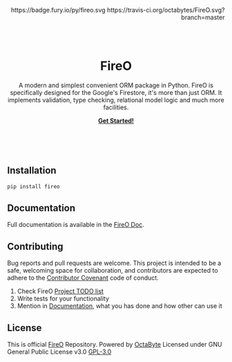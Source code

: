 <p align="right">
https://badge.fury.io/py/fireo.svg
https://travis-ci.org/octabytes/FireO.svg?branch=master
</p>
<br><br>
<p>
    <h1 align="center">FireO</h1>
    <p align="center">
        A modern and simplest convenient ORM package in Python.
        FireO is specifically designed for the Google's Firestore, it's more than just ORM.
        It implements validation, type checking, relational model logic and much more facilities.
    </p>
    <p align="center">
        <strong>
            <a href="https://octabyte.io/fireo">Get Started!</a>
        </strong>
    </p>
    <br><br><br>
</p>

## Installation

```python
pip install fireo
```

## Documentation

Full documentation is available in the [FireO Doc](https://octabyte.io/fireo).

## Contributing

Bug reports and pull requests are welcome. This project is intended to be a safe, welcoming 
space for collaboration, and contributors are expected to adhere to the 
[Contributor Covenant](https://github.com/octabytes/FireO/blob/master/CODE_OF_CONDUCT.md) code of conduct.

1. Check FireO [Project TODO list](https://github.com/octabytes/FireO/projects)
2. Write tests for your functionality
3. Mention in [Documentation](https://github.com/octabytes/FireO/tree/gh-pages), what you has done and how other can use it  

## License

This is official [FireO](https://github.com/octabytes/FireO) Repository. Powered by [OctaByte](https://octabyte.io)
Licensed under GNU General Public License v3.0 [GPL-3.0](https://github.com/octabytes/FireO/blob/master/LICENSE)
